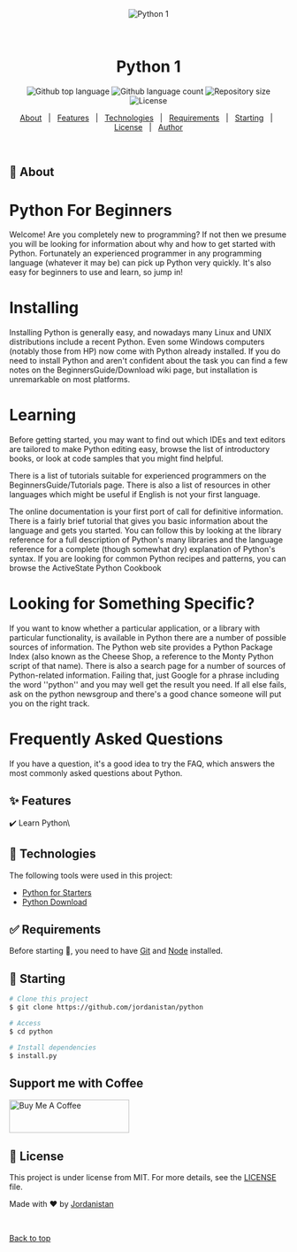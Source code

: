 <div align="center" id="top"> 
  <img src="./.github/app.gif" alt="Python 1" />

  &#xa0;

  <!-- <a href="https://python1.netlify.app">Demo</a> -->
</div>

<h1 align="center">Python 1</h1>

<p align="center">
  <img alt="Github top language" src="https://img.shields.io/github/languages/top/jordanistan/python?color=56BEB8">

  <img alt="Github language count" src="https://img.shields.io/github/languages/count/jordanistan/python?color=56BEB8">

  <img alt="Repository size" src="https://img.shields.io/github/repo-size/jordanistan/python?color=56BEB8">

  <img alt="License" src="https://img.shields.io/github/license/jordanistan/python?color=56BEB8">

  <!-- <img alt="Github issues" src="https://img.shields.io/github/issues/jordanistan/python?color=56BEB8" /> -->

  <!-- <img alt="Github forks" src="https://img.shields.io/github/forks/jordanistan/python?color=56BEB8" /> -->

  <!-- <img alt="Github stars" src="https://img.shields.io/github/stars/jordanistan/python?color=56BEB8" /> -->
</p>

<!-- Status -->

<!-- <h4 align="center"> 
	🚧  Python 1 🚀 Under construction...  🚧
</h4> 

<hr> -->

<p align="center">
  <a href="#dart-about">About</a> &#xa0; | &#xa0; 
  <a href="#sparkles-features">Features</a> &#xa0; | &#xa0;
  <a href="#rocket-technologies">Technologies</a> &#xa0; | &#xa0;
  <a href="#white_check_mark-requirements">Requirements</a> &#xa0; | &#xa0;
  <a href="#checkered_flag-starting">Starting</a> &#xa0; | &#xa0;
  <a href="#memo-license">License</a> &#xa0; | &#xa0;
  <a href="https://github.com/jordanistan" target="_blank">Author</a>
</p>

<br>

## :dart: About ##

# Python For Beginners
Welcome! Are you completely new to programming? If not then we presume you will be looking for information about why and how to get started with Python. Fortunately an experienced programmer in any programming language (whatever it may be) can pick up Python very quickly. It's also easy for beginners to use and learn, so jump in!

# Installing
Installing Python is generally easy, and nowadays many Linux and UNIX distributions include a recent Python. Even some Windows computers (notably those from HP) now come with Python already installed. If you do need to install Python and aren't confident about the task you can find a few notes on the BeginnersGuide/Download wiki page, but installation is unremarkable on most platforms.

# Learning
Before getting started, you may want to find out which IDEs and text editors are tailored to make Python editing easy, browse the list of introductory books, or look at code samples that you might find helpful.

There is a list of tutorials suitable for experienced programmers on the BeginnersGuide/Tutorials page. There is also a list of resources in other languages which might be useful if English is not your first language.

The online documentation is your first port of call for definitive information. There is a fairly brief tutorial that gives you basic information about the language and gets you started. You can follow this by looking at the library reference for a full description of Python's many libraries and the language reference for a complete (though somewhat dry) explanation of Python's syntax. If you are looking for common Python recipes and patterns, you can browse the ActiveState Python Cookbook

# Looking for Something Specific?
If you want to know whether a particular application, or a library with particular functionality, is available in Python there are a number of possible sources of information. The Python web site provides a Python Package Index (also known as the Cheese Shop, a reference to the Monty Python script of that name). There is also a search page for a number of sources of Python-related information. Failing that, just Google for a phrase including the word ''python'' and you may well get the result you need. If all else fails, ask on the python newsgroup and there's a good chance someone will put you on the right track.

# Frequently Asked Questions
If you have a question, it's a good idea to try the FAQ, which answers the most commonly asked questions about Python.



## :sparkles: Features ##

:heavy_check_mark: Learn Python\

## :rocket: Technologies ##

The following tools were used in this project:

- [Python for Starters](https://www.python.org/about/gettingstarted/)
- [Python Download](https://www.python.org/downloads/)


## :white_check_mark: Requirements ##

Before starting :checkered_flag:, you need to have [Git](https://git-scm.com) and [Node](https://nodejs.org/en/) installed.

## :checkered_flag: Starting ##

```bash
# Clone this project
$ git clone https://github.com/jordanistan/python

# Access
$ cd python

# Install dependencies
$ install.py

```

## Support me with Coffee ## 

<a href="https://www.buymeacoffee.com/jordanistan" target="_blank"><img src="https://cdn.buymeacoffee.com/buttons/v2/default-yellow.png" alt="Buy Me A Coffee" style="height: 60px !important;width: 217px !important;" ></a>
## :memo: License ##

This project is under license from MIT. For more details, see the [LICENSE](LICENSE.md) file.


Made with :heart: by <a href="https://github.com/jordanistan" target="_blank">Jordanistan</a>

&#xa0;

<a href="#top">Back to top</a>
